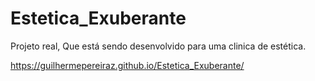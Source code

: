 # Estetica_Exuberante
Projeto real, Que está sendo desenvolvido para uma clinica de estética.

https://guilhermepereiraz.github.io/Estetica_Exuberante/
